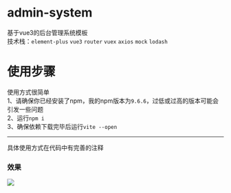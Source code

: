# admin-system
基于vue3的后台管理系统模板  
技术栈：`element-plus` `vue3` `router` `vuex` `axios` `mock` `lodash`

# 使用步骤
使用方式很简单  
1、请确保你已经安装了npm，我的npm版本为`9.6.6`，过低或过高的版本可能会引发一些问题  
2、运行`npm i`  
3、确保依赖下载完毕后运行`vite --open`

***
具体使用方式在代码中有完善的注释

### 效果
![](file://./img01.png)
